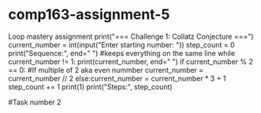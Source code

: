 # comp163-assignment-5
Loop mastery assignment
print("=== Challenge 1: Collatz Conjecture ===")
current_number = int(input("Enter starting number: "))
step_count = 0 
print("Sequence:", end=" ") #keeps everything on the same line 
while current_number != 1:
    print(current_number, end=" ")
    if current_number % 2 == 0: #If multiple of 2 aka even nummber 
        current_number = current_number // 2
    else:current_number = current_number * 3 + 1     
    step_count += 1 
print(1)
print("Steps:", step_count)

#Task number 2 


